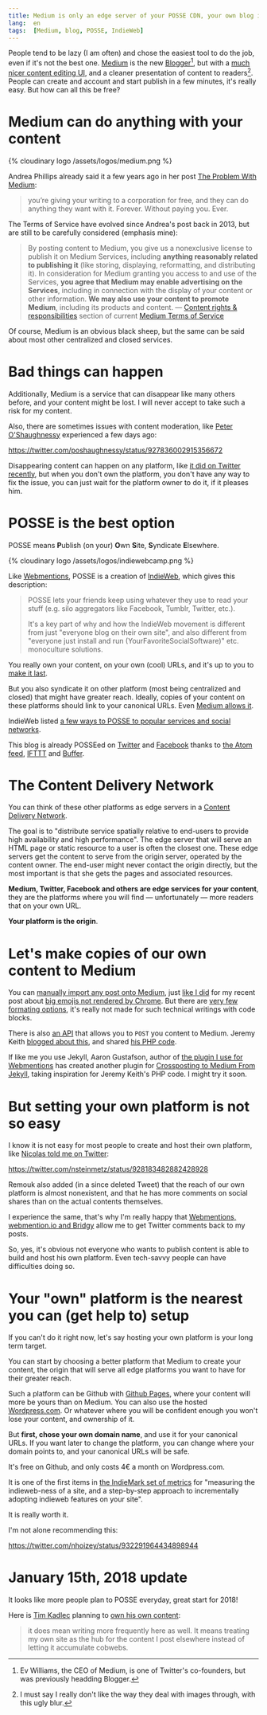 ```yaml
---
title: Medium is only an edge server of your POSSE CDN, your own blog is the origin
lang:  en
tags:  [Medium, blog, POSSE, IndieWeb]
---
```


People tend to be lazy (I am often) and chose the easiest tool to do the job, even if it's not the best one. [Medium](https://medium.com/) is the new [Blogger](https://www.blogger.com/)[^ev-williams], but with a [much nicer content editing UI](https://medium.com/@ev/writing-in-medium-df8eac9f4a5e), and a cleaner presentation of content to readers[^blur]. People can create and account and start publish in a few minutes, it's really easy. But how can all this be free?

[^ev-williams]: Ev Williams, the CEO of Medium, is one of Twitter's co-founders, but was previously headding Blogger.

[^blur]: I must say I really don't like the way they deal with images through, with this ugly blur.

# Medium can do anything with your content

{% cloudinary logo /assets/logos/medium.png %}

Andrea Phillips already said it a few years ago in her post [The Problem With Medium](https://medium.com/@andrhia/the-problem-with-medium-336300490cbb):

> you’re giving your writing to a corporation for free, and they can do anything they want with it. Forever. Without paying you. Ever.

The Terms of Service have evolved since Andrea's post back in 2013, but are still to be carefully considered (emphasis mine):

> By posting content to Medium, you give us a nonexclusive license to publish it on Medium Services, including **anything reasonably related to publishing it** (like storing, displaying, reformatting, and distributing it). In consideration for Medium granting you access to and use of the Services, **you agree that Medium may enable advertising on the Services**, including in connection with the display of your content or other information. **We may also use your content to promote Medium**, including its products and content. — [Content rights & responsibilities](https://medium.com/policy/medium-terms-of-service-9db0094a1e0f#8c81) section of current [Medium Terms of Service](https://medium.com/policy/medium-terms-of-service-9db0094a1e0f)

Of course, Medium is an obvious black sheep, but the same can be said about most other centralized and closed services.

# Bad things can happen

Additionally, Medium is a service that can disappear like many others before, and your content might be lost. I will never accept to take such a risk for my content.

Also, there are sometimes issues with content moderation, like [Peter O'Shaughnessy](https://twitter.com/poshaughnessy/) experienced a few days ago:

https://twitter.com/poshaughnessy/status/927836002915356672

Disappearing content can happen on any platform, like [it did on Twitter recently](https://gizmodo.com/search-for-bisexual-on-twitter-right-now-and-no-news-1820161061), but when you don't own the platform, you don't have any way to fix the issue, you can just wait for the platform owner to do it, if it pleases him.

# POSSE is the best option

POSSE means **P**ublish (on your) **O**wn **S**ite, **S**yndicate **E**lsewhere.

{% cloudinary logo /assets/logos/indiewebcamp.png %}

Like [Webmentions](/2017/07/so-long-disqus-hello-webmentions.html), POSSE is a creation of [IndieWeb](https://indieweb.org/), which gives this description:

> POSSE lets your friends keep using whatever they use to read your stuff (e.g. silo aggregators like Facebook, Tumblr, Twitter, etc.).
>
> It's a key part of why and how the IndieWeb movement is different from just "everyone blog on their own site", and also different from "everyone just install and run (YourFavoriteSocialSoftware)" etc. monoculture solutions.

You really own your content, on your own (cool) URLs, and it's up to you to [make it last](https://remysharp.com/2016/12/22/cool-uris-dont-change).

But you also syndicate it on other platform (most being centralized and closed) that might have greater reach. Ideally, copies of your content on these platforms should link to your canonical URLs. Even [Medium allows it](https://help.medium.com/hc/en-us/articles/217991468-SEO-and-duplicate-content).

IndieWeb listed [a few ways to POSSE to popular services and social networks](https://indieweb.org/POSSE#How_To_Implement).

This blog is already POSSEed on [Twitter](https://twitter.com/nhoizey) and [Facebook](https://www.facebook.com/nhoizey) thanks to [the Atom feed](https://nicolas-hoizey.com/atom.xml), [IFTTT](https://ifttt.com/) and [Buffer](https://buffer.com/).

# The Content Delivery Network

You can think of these other platforms as edge servers in a [Content Delivery Network](https://en.wikipedia.org/wiki/Content_delivery_network).

The goal is to "distribute service spatially relative to end-users to provide high availability and high performance". The edge server that will serve an HTML page or static resource to a user is often the closest one. These edge servers get the content to serve from the origin server, operated by the content owner. The end-user might never contact the origin directly, but the most important is that she gets the pages and associated resources.

**Medium, Twitter, Facebook and others are edge services for your content**, they are the platforms where you will find — unfortunately — more readers that on your own URL.

**Your platform is the origin**.

# Let's make copies of our own content to Medium

You can [manually import any post onto Medium](https://help.medium.com/hc/en-us/articles/214550207-Import-post), just [like I did](https://medium.com/@nhoizey/chrome-fails-showing-big-emojis-8b274d98f17b) for my recent post about [big emojis not rendered by Chrome](/2017/10/chrome-fails-showing-big-emojis.html). But there are [very few formating options](https://help.medium.com/hc/en-us/sections/115001484747-Editing-formatting), it's really not made for such technical writings with code blocks.

There is also [an API](https://github.com/Medium/medium-api-docs) that allows you to `POST` you content to Medium. Jeremy Keith [blogged about this](https://adactio.com/journal/9694), and shared [his PHP code](https://gist.github.com/adactio/c174a4a68498e30babfd).

If like me you use Jekyll, Aaron Gustafson, author of [the plugin I use for Webmentions](/2017/07/so-long-disqus-hello-webmentions.html) has created another plugin for [Crossposting to Medium From Jekyll](https://www.aaron-gustafson.com/notebook/crossposting-to-medium-from-jekyll/), taking inspiration for Jeremy Keith's PHP code. I might try it soon.

# But setting your own platform is not so easy

I know it is not easy for most people to create and host their own platform, like [Nicolas told me on Twitter](https://twitter.com/nsteinmetz/status/928183482882428928):

https://twitter.com/nsteinmetz/status/928183482882428928

Remouk also added (in a since deleted Tweet) that the reach of our own platform is almost nonexistent, and that he has more comments on social shares than on the actual contents themselves.

I experience the same, that's why I'm really happy that [Webmentions, webmention.io and Bridgy](/2017/07/so-long-disqus-hello-webmentions.html) allow me to get Twitter comments back to my posts.

So, yes, it's obvious not everyone who wants to publish content is able to build and host his own platform. Even tech-savvy people can have difficulties doing so.

# Your "own" platform is the nearest you can (get help to) setup

If you can't do it right now, let's say hosting your own platform is your long term target.

You can start by choosing a better platform that Medium to create your content, the origin that will serve all edge platforms you want to have for their greater reach.

Such a platform can be Github with [Github Pages](https://pages.github.com/), where your content will more be yours than on Medium. You can also use the hosted [Wordpress.com](https://en.wordpress.com/). Or whatever where you will be confident enough you won't lose your content, and ownership of it.

But **first, chose your own domain name**, and use it for your canonical URLs. If you want later to change the platform, you can change where your domain points to, and your canonical URLs will be safe.

It's free on Github, and only costs 4€ a month on Wordpress.com.

It is one of the first items in [the IndieMark set of metrics](https://indieweb.org/IndieMark) for "measuring the indieweb-ness of a site, and a step-by-step approach to incrementally adopting indieweb features on your site".

It is really worth it.

I'm not alone recommending this:

https://twitter.com/nhoizey/status/932291964434898944

# January 15th, 2018 update

It looks like more people plan to POSSE everyday, great start for 2018!

Here is [Tim Kadlec](https://twitter.com/tkadlec/status/949340118489460739) planning to [own his own content](https://timkadlec.com/2018/01/owning-my-own-content/):

> it does mean writing more frequently here as well. It means treating my own site as the hub for the content I post elsewhere instead of letting it accumulate cobwebs.
